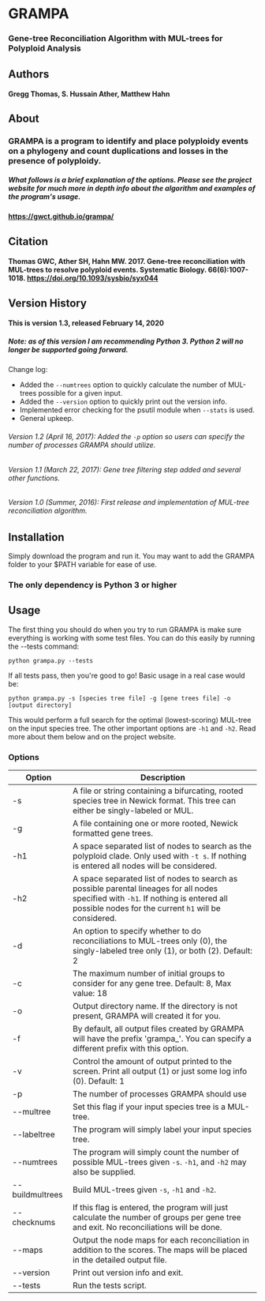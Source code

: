 # GRAMPA
### Gene-tree Reconciliation Algorithm with MUL-trees for Polyploid Analysis

## Authors
#### Gregg Thomas, S. Hussain Ather, Matthew Hahn

## About

### GRAMPA is a program to identify and place polyploidy events on a phylogeny and count duplications and losses in the presence of polyploidy.

##### What follows is a brief explanation of the options. Please see the project website for much more in depth info about the algorithm and examples of the program's usage.

#### https://gwct.github.io/grampa/

## Citation

#### Thomas GWC, Ather SH, Hahn MW. 2017. Gene-tree reconciliation with MUL-trees to resolve polyploid events. Systematic Biology. 66(6):1007-1018. https://doi.org/10.1093/sysbio/syx044

## Version History
#### This is version 1.3, released February 14, 2020
##### Note: as of this version I am recommending Python 3. Python 2 will no longer be supported going forward.

Change log:
* Added the `--numtrees` option to quickly calculate the number of MUL-trees possible for a given input.
* Added the `--version` option to quickly print out the version info.
* Implemented error checking for the psutil module when `--stats` is used.
* General upkeep.

###### Version 1.2 (April 16, 2017): Added the `-p` option so users can specify the number of processes GRAMPA should utilize.
###### Version 1.1 (March 22, 2017): Gene tree filtering step added and several other functions.
###### Version 1.0 (Summer, 2016): First release and implementation of MUL-tree reconciliation algorithm.


## Installation

Simply download the program and run it. You may want to add the GRAMPA folder to your $PATH variable for ease of use.
### The only dependency is Python 3 or higher

## Usage

The first thing you should do when you try to run GRAMPA is make sure everything is working with some test files. You can do this easily by running the --tests command:

`python grampa.py --tests`

If all tests pass, then you're good to go! Basic usage in a real case would be:

`python grampa.py -s [species tree file] -g [gene trees file] -o [output directory]`

This would perform a full search for the optimal (lowest-scoring) MUL-tree on the input species tree. The other important options are `-h1` and `-h2`. Read more about them below and on the project website.


### Options

| Option | Description | 
| ------ | ----------- |
| -s | A file or string containing a bifurcating, rooted species tree in Newick format. This tree can either be singly-labeled or MUL. |
| -g | A file containing one or more rooted, Newick formatted gene trees. |
| -h1 | A space separated list of nodes to search as the polyploid clade. Only used with `-t s`. If nothing is entered all nodes will be considered. |
| -h2 | A space separated list of nodes to search as possible parental lineages for all nodes specified with `-h1`. If nothing is entered all possible nodes for the current `h1` will be considered. |
| -d | An option to specify whether to do reconciliations to MUL-trees only (0), the singly-labeled tree only (1), or both (2). Default: 2 |
| -c | The maximum number of initial groups to consider for any gene tree. Default: 8, Max value: 18 |
| -o | Output directory name. If the directory is not present, GRAMPA will created it for you. |
| -f | By default, all output files created by GRAMPA will have the prefix 'grampa_'. You can specify a different prefix with this option. |
| -v | Control the amount of output printed to the screen. Print all output (1) or just some log info (0). Default: 1 |
| -p | The number of processes GRAMPA should use |
| --multree | Set this flag if your input species tree is a MUL-tree. |
| --labeltree | The program will simply label your input species tree. |
| --numtrees | The program will simply count the number of possible MUL-trees given `-s`. `-h1`, and `-h2` may also be supplied.
| --buildmultrees | Build MUL-trees given `-s`, `-h1` and `-h2`. |
| --checknums | If this flag is entered, the program will just calculate the number of groups per gene tree and exit. No reconciliations will be done. |
| --maps | Output the node maps for each reconciliation in addition to the scores. The maps will be placed in the detailed output file. |
| --version | Print out version info and exit. |
| --tests | Run the tests script. |

